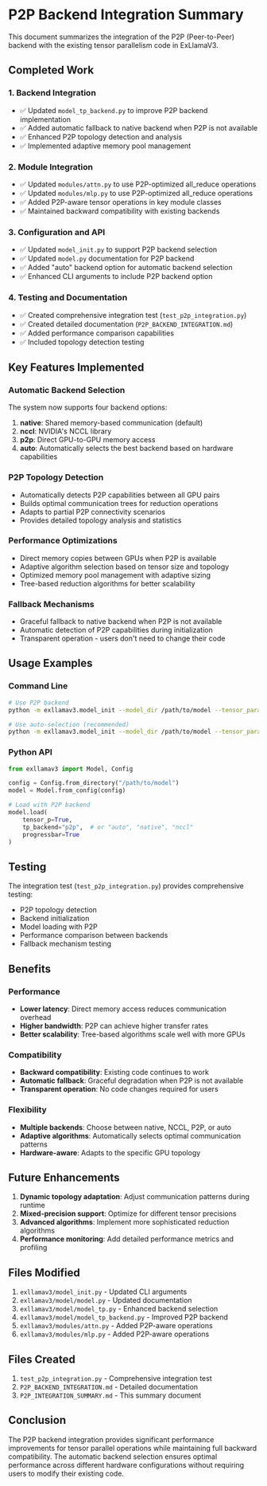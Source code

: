 # P2P Backend Integration Summary

This document summarizes the integration of the P2P (Peer-to-Peer) backend with the existing tensor parallelism code in ExLlamaV3.

## Completed Work

### 1. Backend Integration
- ✅ Updated `model_tp_backend.py` to improve P2P backend implementation
- ✅ Added automatic fallback to native backend when P2P is not available
- ✅ Enhanced P2P topology detection and analysis
- ✅ Implemented adaptive memory pool management

### 2. Module Integration
- ✅ Updated `modules/attn.py` to use P2P-optimized all_reduce operations
- ✅ Updated `modules/mlp.py` to use P2P-optimized all_reduce operations
- ✅ Added P2P-aware tensor operations in key module classes
- ✅ Maintained backward compatibility with existing backends

### 3. Configuration and API
- ✅ Updated `model_init.py` to support P2P backend selection
- ✅ Updated `model.py` documentation for P2P backend
- ✅ Added "auto" backend option for automatic backend selection
- ✅ Enhanced CLI arguments to include P2P backend option

### 4. Testing and Documentation
- ✅ Created comprehensive integration test (`test_p2p_integration.py`)
- ✅ Created detailed documentation (`P2P_BACKEND_INTEGRATION.md`)
- ✅ Added performance comparison capabilities
- ✅ Included topology detection testing

## Key Features Implemented

### Automatic Backend Selection
The system now supports four backend options:
1. **native**: Shared memory-based communication (default)
2. **nccl**: NVIDIA's NCCL library
3. **p2p**: Direct GPU-to-GPU memory access
4. **auto**: Automatically selects the best backend based on hardware capabilities

### P2P Topology Detection
- Automatically detects P2P capabilities between all GPU pairs
- Builds optimal communication trees for reduction operations
- Adapts to partial P2P connectivity scenarios
- Provides detailed topology analysis and statistics

### Performance Optimizations
- Direct memory copies between GPUs when P2P is available
- Adaptive algorithm selection based on tensor size and topology
- Optimized memory pool management with adaptive sizing
- Tree-based reduction algorithms for better scalability

### Fallback Mechanisms
- Graceful fallback to native backend when P2P is not available
- Automatic detection of P2P capabilities during initialization
- Transparent operation - users don't need to change their code

## Usage Examples

### Command Line
```bash
# Use P2P backend
python -m exllamav3.model_init --model_dir /path/to/model --tensor_parallel --tp_backend p2p

# Use auto-selection (recommended)
python -m exllamav3.model_init --model_dir /path/to/model --tensor_parallel --tp_backend auto
```

### Python API
```python
from exllamav3 import Model, Config

config = Config.from_directory("/path/to/model")
model = Model.from_config(config)

# Load with P2P backend
model.load(
    tensor_p=True,
    tp_backend="p2p",  # or "auto", "native", "nccl"
    progressbar=True
)
```

## Testing

The integration test (`test_p2p_integration.py`) provides comprehensive testing:
- P2P topology detection
- Backend initialization
- Model loading with P2P
- Performance comparison between backends
- Fallback mechanism testing

## Benefits

### Performance
- **Lower latency**: Direct memory access reduces communication overhead
- **Higher bandwidth**: P2P can achieve higher transfer rates
- **Better scalability**: Tree-based algorithms scale well with more GPUs

### Compatibility
- **Backward compatibility**: Existing code continues to work
- **Automatic fallback**: Graceful degradation when P2P is not available
- **Transparent operation**: No code changes required for users

### Flexibility
- **Multiple backends**: Choose between native, NCCL, P2P, or auto
- **Adaptive algorithms**: Automatically selects optimal communication patterns
- **Hardware-aware**: Adapts to the specific GPU topology

## Future Enhancements

1. **Dynamic topology adaptation**: Adjust communication patterns during runtime
2. **Mixed-precision support**: Optimize for different tensor precisions
3. **Advanced algorithms**: Implement more sophisticated reduction algorithms
4. **Performance monitoring**: Add detailed performance metrics and profiling

## Files Modified

1. `exllamav3/model_init.py` - Updated CLI arguments
2. `exllamav3/model/model.py` - Updated documentation
3. `exllamav3/model/model_tp.py` - Enhanced backend selection
4. `exllamav3/model/model_tp_backend.py` - Improved P2P backend
5. `exllamav3/modules/attn.py` - Added P2P-aware operations
6. `exllamav3/modules/mlp.py` - Added P2P-aware operations

## Files Created

1. `test_p2p_integration.py` - Comprehensive integration test
2. `P2P_BACKEND_INTEGRATION.md` - Detailed documentation
3. `P2P_INTEGRATION_SUMMARY.md` - This summary document

## Conclusion

The P2P backend integration provides significant performance improvements for tensor parallel operations while maintaining full backward compatibility. The automatic backend selection ensures optimal performance across different hardware configurations without requiring users to modify their existing code.